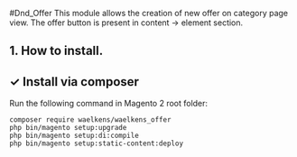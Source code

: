 #Dnd_Offer 
This module allows the creation of new offer on category page view.
The offer button is present in content -> element section.

## 1. How to install.

## ✓ Install via composer 
Run the following command in Magento 2 root folder:
```
composer require waelkens/waelkens_offer
php bin/magento setup:upgrade
php bin/magento setup:di:compile
php bin/magento setup:static-content:deploy
```
